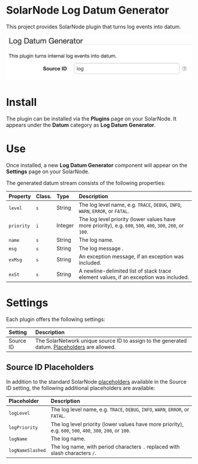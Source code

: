 # SolarNode Log Datum Generator

This project provides SolarNode plugin that turns log events into datum.

![settings](docs/solarnode-log-datum-generator-settings.png)

# Install

The plugin can be installed via the **Plugins** page on your SolarNode. It appears under the
**Datum** category as **Log Datum Generator**.

# Use

Once installed, a new **Log Datum Generator** component will appear on the **Settings** page on your
SolarNode.

The generated datum stream consists of the following properties:

| Property | Class. | Type | Description |
|:---------|:-------|:-----|:------------|
| `level`    | `s` | String  | The log level name, e.g. `TRACE`, `DEBUG`, `INFO`, `WARN`, `ERROR`, or `FATAL`. |
| `priority` | `i` | Integer | The log level priority (lower values have more priority), e.g. `600`, `500`, `400`, `300`, `200`, or `100`. |
| `name`     | `s` | String  | The log name. |
| `msg`      | `s` | String  | The log message . |
| `exMsg`    | `s` | String  | An exception message, if an exception was included. |
| `exSt`     | `s` | String  | A newline-delimited list of stack trace element values, if an exception was included. |

# Settings

Each plugin offers the following settings:

| Setting            | Description |
|:-------------------|:------------|
| Source ID          | The SolarNetwork unique source ID to assign to the generated datum. [Placeholders][placeholders] are allowed. |

## Source ID Placeholders

In addition to the standard SolarNode [placeholders][placeholders] available in the Source ID setting,
the following additional placeholders are available:

| Placeholder | Description |
|:------------|:------------|
| `logLevel`       | The log level name, e.g. `TRACE`, `DEBUG`, `INFO`, `WARN`, `ERROR`, or `FATAL`. |
| `logPriority`    | The log level priority (lower values have more priority), e.g. `600`, `500`, `400`, `300`, `200`, or `100`. |
| `logName`        | The log name. |
| `logNameSlashed` | The log name, with period characters `.` replaced with slash characters `/`. | 

[eaa]: https://github.com/SolarNetwork/solarnetwork-common/tree/develop/net.solarnetwork.common.log4j2#eventadmin-appender
[placeholders]: https://github.com/SolarNetwork/solarnetwork/wiki/SolarNode-Placeholders
